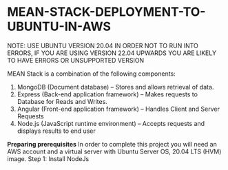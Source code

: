 # MEAN-STACK-DEPLOYMENT-TO-UBUNTU-IN-AWS
NOTE: USE UBUNTU VERSION 20.04 IN ORDER NOT TO RUN INTO ERRORS, IF YOU ARE USING VERSION 22.04 UPWARDS YOU ARE LIKELY TO HAVE ERRORS OR UNSUPPORTED VERSION

MEAN Stack is a combination of the following components:
1. MongoDB (Document database) – Stores and allows retrieval of data.
2. Express (Back-end application framework) – Makes requests to Database for Reads and Writes.
3. Angular (Front-end application framework) – Handles Client and Server Requests
4. Node.js (JavaScript runtime environment) – Accepts requests and displays results to end user

**Preparing prerequisites**
In order to complete this project you will need an AWS account and a virtual server with Ubuntu Server OS, 20.04 LTS (HVM) image.
Step 1: Install NodeJs

